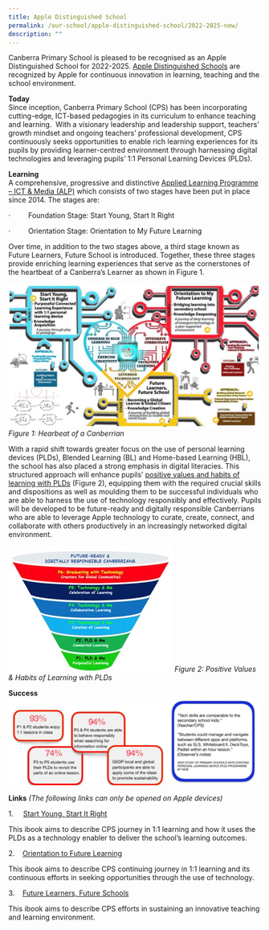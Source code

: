 ```yaml
---
title: Apple Distinguished School
permalink: /our-school/apple-distinguished-school/2022-2025-new/
description: ""
---
```

Canberra Primary School is pleased to be recognised as an Apple Distinguished School for 2022-2025. [Apple Distinguished Schools](https://www.apple.com/sg/education/k12/apple-distinguished-schools/) are recognized by Apple for continuous innovation in learning, teaching and the school environment.

**Today**  
Since inception, Canberra Primary School (CPS) has been incorporating cutting-edge, ICT-based pedagogies in its curriculum to enhance teaching and learning.  With a visionary leadership and leadership support, teachers’ growth mindset and ongoing teachers’ professional development, CPS continuously seeks opportunities to enable rich learning experiences for its pupils by providing learner-centred environment through harnessing digital technologies and leveraging pupils’ 1:1 Personal Learning Devices (PLDs).

**Learning**  
A comprehensive, progressive and distinctive [Applied Learning Programme – ICT & Media (ALP)](https://canberrapri.moe.edu.sg/our-programmes/applied-learning-programme) which consists of two stages have been put in place since 2014. The stages are:

·         Foundation Stage: Start Young, Start It Right

·         Orientation Stage: Orientation to My Future Learning

Over time, in addition to the two stages above, a third stage known as Future Learners, Future School is introduced. Together, these three stages provide enriching learning experiences that serve as the cornerstones of the heartbeat of a Canberra’s Learner as shown in Figure 1.

![](/images/Heartbeat%20Canberrian.jpg)
_Figure 1: Hearbeat of a Canberrian_

With a rapid shift towards greater focus on the use of personal learning devices (PLDs), Blended Learning (BL) and Home-based Learning (HBL), the school has also placed a strong emphasis in digital literacies. This structured approach will enhance pupils’ [positive values and habits of learning with PLDs](https://drive.google.com/file/d/1XPaWad7vuXzGdbwITFAFkCLjxHBtgF3C/view?usp=sharing) (Figure 2), equipping them with the required crucial skills and dispositions as well as moulding them to be successful individuals who are able to harness the use of technology responsibly and effectively. Pupils will be developed to be future-ready and digitally responsible Canberrians who are able to leverage Apple technology to curate, create, connect, and collaborate with others productively in an increasingly networked digital environment.


  
 ![](/images/Figure%202Positive%20values%20and%20habits%20of%20learning%20with%20PLDs.jpg)
_Figure 2: Positive Values & Habits of Learning with PLDs_

**Success**
![](/images/Success.png)

**Links** _(The following links can only be opened on Apple devices)_

1.     [Start Young, Start It Right](https://drive.google.com/file/d/1ITWCHo9AAXG4p2ZtVcV1rrSGKD46WMcD/view?usp=sharing)

This ibook aims to describe CPS journey in 1:1 learning and how it uses the PLDs as a technology enabler to deliver the school’s learning outcomes.

2.    [Orientation to Future Learning](https://drive.google.com/file/d/1s2Xu_vkD5VLjp64k90qcnu0B3iPgoJAU/view?usp=sharing)

This ibook aims to describe CPS continuing journey in 1:1 learning and its continuous efforts in seeking opportunities through the use of technology.

3.    [Future Learners, Future Schools](https://drive.google.com/file/d/10PdPIT2DolWiiEv6solTcj5OuNGgobXy/view?usp=sharing)

This ibook aims to describe CPS efforts in sustaining an innovative teaching and learning environment.

   <img src="https://file.go.gov.sg/adslogo.png" 
         width="2"
         height="1" />